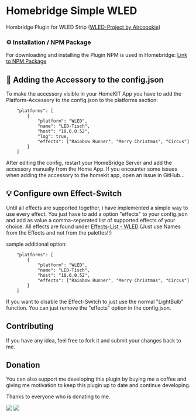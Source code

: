# Homebridge Simple WLED

Hombridge Plugin for WLED Strip ([WLED-Project by Aircoookie](https://github.com/Aircoookie/WLED))

### ⚙️ Installation / NPM Package
For downloading and installing the Plugin NPM is used in Homebridge: [Link to NPM Package](https://www.npmjs.com/package/homebridge-simple-wled)

## 🔨 Adding the Accessory to the config.json
To make the accessory visible in your HomeKIT App you have to add the Platform-Accessory to the config.json to the platforms section:

```
    "platforms": [
        {
            "platform": "WLED",
            "name": "LED-Tisch",
            "host": "10.0.0.52",
            "log": true,
            "effects": ["Rainbow Runner", "Merry Christmas", "Circus"]
        }
    ]
```

After editing the config, restart your HomeBridge Server and add the accessory manually from the Home App.
If you encounter some issues when adding the accessory to the homekit app, open an issue in GitHub...

## 💡 Configure own Effect-Switch
Until all effects are supported together, i have implemented a simple way to use every effect.
You just have to add a option "effects" to your config.json and add as value a comma-seperated list of supported effects of your choice.
All effects are found under [Effects-List - WLED](https://github.com/Aircoookie/WLED/wiki/List-of-effects-and-palettes)
(Just use Names from the Effects and not from the palettes!!)

sample additional option:

```
    "platforms": [
        {
            "platform": "WLED",
            "name": "LED-Tisch",
            "host": "10.0.0.52",
            "effects": ["Rainbow Runner", "Merry Christmas", "Circus"]
        }
    ]
```

If you want to disable the Effect-Switch to just use the normal "LightBulb" function. You can just remove the "effects" option in the config.json.

## Contributing
If you have any idea, feel free to fork it and submit your changes back to me.

## Donation
You can also support me developing this plugin by buying me a coffee and giving me motivation to keep this plugin up to date and continue developing.

Thanks to everyone who is donating to me.

[![](https://www.paypalobjects.com/en_US/i/btn/btn_donateCC_LG.gif)](https://www.paypal.com/cgi-bin/webscr?cmd=_s-xclick&hosted_button_id=98XBPRTNF8BSC)
[![](https://jstrauss.at/media/buy_me_a_beer.png)](https://www.buymeacoffee.com/jstrausd)

